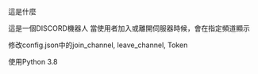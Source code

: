 這是什麼

這是一個DISCORD機器人 
當使用者加入或離開伺服器時候，會在指定頻道顯示

修改config.json中的join_channel, leave_channel, Token

使用Python 3.8
